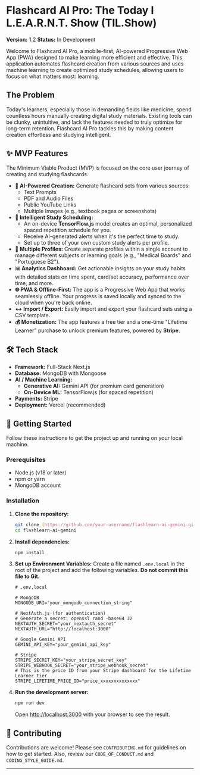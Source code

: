 # Flashcard AI Pro: The Today I L.E.A.R.N.T. Show (TIL.Show)

**Version:** 1.2
**Status:** In Development

Welcome to Flashcard AI Pro, a mobile-first, AI-powered Progressive Web App (PWA) designed to make learning more efficient and effective. This application automates flashcard creation from various sources and uses machine learning to create optimized study schedules, allowing users to focus on what matters most: learning.

## The Problem

Today's learners, especially those in demanding fields like medicine, spend countless hours manually creating digital study materials. Existing tools can be clunky, unintuitive, and lack the features needed to truly optimize for long-term retention. Flashcard AI Pro tackles this by making content creation effortless and studying intelligent.

## ✨ MVP Features

The Minimum Viable Product (MVP) is focused on the core user journey of creating and studying flashcards.

* **🤖 AI-Powered Creation:** Generate flashcard sets from various sources:
    * Text Prompts
    * PDF and Audio Files
    * Public YouTube Links
    * Multiple Images (e.g., textbook pages or screenshots)
* **🧠 Intelligent Study Scheduling:**
    * An on-device **TensorFlow.js** model creates an optimal, personalized spaced repetition schedule for you.
    * Receive AI-generated alerts when it's the perfect time to study.
    * Set up to three of your own custom study alerts per profile.
* **👤 Multiple Profiles:** Create separate profiles within a single account to manage different subjects or learning goals (e.g., "Medical Boards" and "Portuguese B2").
* **📊 Analytics Dashboard:** Get actionable insights on your study habits with detailed stats on time spent, card/set accuracy, performance over time, and more.
* **🌐 PWA & Offline-First:** The app is a Progressive Web App that works seamlessly offline. Your progress is saved locally and synced to the cloud when you're back online.
* **↔️ Import / Export:** Easily import and export your flashcard sets using a CSV template.
* **💰 Monetization:** The app features a free tier and a one-time "Lifetime Learner" purchase to unlock premium features, powered by **Stripe**.

## 🛠️ Tech Stack

* **Framework:** Full-Stack Next.js
* **Database:** MongoDB with Mongoose
* **AI / Machine Learning:**
    * **Generative AI:** Gemini API (for premium card generation)
    * **On-Device ML:** TensorFlow.js (for spaced repetition)
* **Payments:** Stripe
* **Deployment:** Vercel (recommended)

## 🚀 Getting Started

Follow these instructions to get the project up and running on your local machine.

### Prerequisites

* Node.js (v18 or later)
* npm or yarn
* MongoDB account

### Installation

1.  **Clone the repository:**
    ```sh
    git clone [https://github.com/your-username/flashlearn-ai-gemini.git](https://github.com/your-username/flashlearn-ai-gemini.git)
    cd flashlearn-ai-gemini
    ```

2.  **Install dependencies:**
    ```sh
    npm install
    ```

3.  **Set up Environment Variables:**
    Create a file named `.env.local` in the root of the project and add the following variables. **Do not commit this file to Git.**

    ```dotenv
    # .env.local

    # MongoDB
    MONGODB_URI="your_mongodb_connection_string"

    # NextAuth.js (for authentication)
    # Generate a secret: openssl rand -base64 32
    NEXTAUTH_SECRET="your_nextauth_secret"
    NEXTAUTH_URL="http://localhost:3000"

    # Google Gemini API
    GEMINI_API_KEY="your_gemini_api_key"

    # Stripe
    STRIPE_SECRET_KEY="your_stripe_secret_key"
    STRIPE_WEBHOOK_SECRET="your_stripe_webhook_secret"
    # This is the price ID from your Stripe dashboard for the Lifetime Learner tier
    STRIPE_LIFETIME_PRICE_ID="price_xxxxxxxxxxxxxx"

    ```

4.  **Run the development server:**
    ```sh
    npm run dev
    ```
    Open [http://localhost:3000](http://localhost:3000) with your browser to see the result.

## 🤝 Contributing

Contributions are welcome! Please see `CONTRIBUTING.md` for guidelines on how to get started. Also, review our `CODE_OF_CONDUCT.md` and `CODING_STYLE_GUIDE.md`.

---